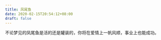 ```yaml
---
title: 凤尾鱼
date: 2020-02-15T20:54:12+08:00
draft: false
---
```


不论梦见的凤尾鱼是活的还是罐装的，你将在爱情上一帆风顺，事业上也能成功。
